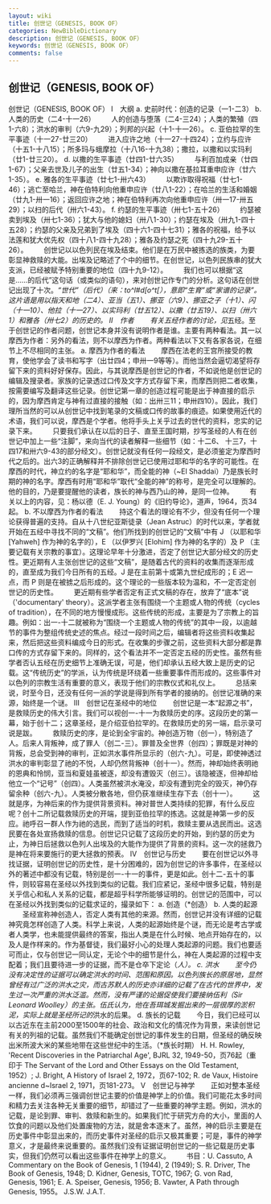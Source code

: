 ```yaml
---
layout: wiki
title: 创世记（GENESIS, BOOK OF）
categories: NewBibleDictionary
description: 创世记（GENESIS, BOOK OF）
keywords: 创世记（GENESIS, BOOK OF）
comments: false
---
```


## 创世记（GENESIS, BOOK OF）



创世记（GENESIS, BOOK OF）
Ⅰ　大纲
a. 史前时代：创造的记录（一1-二3）
b. 人类的历史（二4-十一26）
　　人的创造与堕落（二4-三24）；人类的繁殖（四1-六8）；洪水的审判（六9-九29）；列邦的兴起（十1-十一26）。
c. 亚伯拉罕的生平事迹（十一27-廿三20）
　　进入应许之地（十一27-十四24）；立约与应许（十五1-十八15）；所多玛与蛾摩拉（十八16-十九38）；撒拉，以撒和以实玛利（廿1-廿三20）。
d. 以撒的生平事迹（廿四1-廿六35）
　　与利百加成亲（廿四1-67）；父亲去世及儿子的出生（廿五1-34）；神向以撒在基拉耳重申应许（廿六1-35）。
e. 雅各的生平事迹（廿七1-卅六43）
　　以欺诈取得祝福（廿七1-46）；逃亡至哈兰，神在伯特利向他重申应许（廿八1-22）；在哈兰的生活和婚姻（廿九1-卅一16）；返回应许之地；神在伯特利再次向他重申应许（卅一17-卅五29）；以扫的后代（卅六1-43）。
f. 约瑟的生平事迹（卅七1-五十26）
　　约瑟被卖到埃及（卅七1-36）；犹大与他的媳妇（卅八1-30）；约瑟在埃及（卅九1-四十五28）；约瑟的父亲及兄弟到了埃及（四十六1-四十七31）；雅各的祝福，给予以法莲和犹大优先权（四十八1-四十九28）；雅各及约瑟之死（四十九29-五十26）。
　　创世记以以色列民在埃及结束。他们是在万民中被拣选的族类，为要彰显神救赎的大能。出埃及记略述了个中的细节。在创世记，以色列民族串的犹大支派，已经被赋予特别重要的地位（四十九9-12）。
　　我们也可以根据“这是……的后代”这句话（或类似的语句），来对创世记作专门的分析。这句话在创世记出现了十次。*“世代”（后代）（来：to^l#d[o^t[），意即“生育”或“家谱的记录”。这片语是用以指天和地（二4）、亚当（五1）、挪亚（六9）、挪亚之子（十1）、闪（十一10）、他拉（十一27）、以实玛利（廿五12）、以撒（廿五19）、以扫（卅六1）和雅各（卅七2）的历史的。
Ⅱ　作者
　　有关五经作者的讨论，见*五经。至于创世记的作者问题，创世记本身并没有说明作者是谁。主要有两种看法。其一以摩西为作者：另外的看法，则不以摩西为作者。两种看法以下又有各家各说，在细节上不尽相同的主张。
a. 摩西为作者的看法
　　摩西在法老的王宫所接受的教育，使他学会了读书和写字（出廿四4；申卅一9等等）。而他当然会逼切渴望将存留下来的资料好好保存。因此，与其说摩西是创世记的作者，不如说他是创世记的编辑及搜录者。家族的记录透过口传及文字方式存留下来，而摩西则把二者收集，按需要编写及翻译这些记录。创世记第一章的创造过程可能是出于神直接的启示的，因为摩西肯定与神有过直接的接触（如：出卅三11；申卅四10）。因此，我们理所当然的可以从创世记中找到笔录的文稿或口传的故事的痕迹。如果使用近代的术语，我们可以说，摩西是个学者。他将手头上关乎过去的世代的资料，忠实的记录下来。
　　只要我们承认在以后的日子、直至王国时期，抄写圣经的人有在创世记中加上一些“注脚”，来向当代的读者解释一些细节（如：十二6、 十三7，十四17和卅六9-43的部分经文）。创世记就没有任何一段经文，是必须鉴定为摩西时代之后的。出六3的正确解释并不排除创世记已使用过耶和华的名字的可能性。在摩西的时代，神立约的名字是“耶和华”，而全能的神（~El
Shaddai）乃是族长时期的神的名字。摩西有时用“耶和华”取代“全能的神”的称号，是完全可以理解的。他的目的，乃是要提醒他的读者，族长的神与西乃山的神，是同一位神。
　　有关以上的内容，见：杨以德（E. J. Young）的《旧约导论》，道声，1964，页34起。
b. 不以摩西为作者的看法
　　持这个看法的理论有不少，但没有任何一个理论获得普遍的支持。自从十八世纪亚斯徒录（Jean Astruc）的时代以来，学者就开始在五经中寻找不同的“文稿”。他们所找到的创世记的“文稿”中有 J （以耶和华 [Yahweh] 作为神的名字的），E （以伊罗兴 [Elohim] 作为神的名字的）及 P （主要记载有关宗教的事宜）。这理论早年十分激进，否定了创世记大部分经文的历史性。更近期有人主张创世记的这些“文稿”，是随着古代的资料的收集而逐渐形成的，直至成为我们今日所有的五经。J 是在主前第十或第九世纪成形的；E 迟一点，而 P 则是在被掳之后形成的。这个理论的一些版本较为温和，不一定否定创世记的历史性。
　　更近期有些学者否定有正式文稿的存在，放弃了“底本”说（'documentary' theory）。这派学者主张有围绕一个主题或人物的传统（cycles of tradition），在不同的地方慢慢成形。这些传统的形成，主要是为了宗教上的旨趣。例如：出一-十二就被称为“围绕一个主题或人物的传统”的其中一段，以逾越节的事件为整组传统史述的焦点。经过一段时间之后，编辑者将这些资料收集起来，然后把这些资料编成今日的形式。在收集的步骤之前，这些资料大部分都是靠口传的方式存留下来的。同样的，这个看法并不一定否定五经的历史性。虽然有些学者否认五经在历史细节上准确无误，可是，他们却承认五经大致上是历史的记载。这“传统历史”的学派，认为传统是环绕着一些重要事件而形成的。这些事件对以色列的宗教生活有重要的意义，表现于他们的宗教仪式和礼仪上。
　　总括来说，时至今日，还没有任何一派的学说是得到所有学者的接纳的。创世记准确的来源，始终是一个谜。
Ⅲ　创世记在圣经中的地位
　　创世记是一本“起源之书”，是救赎历史的伟大引言。我们可以视创一-十一为救赎历史的序。这段历史的第一幕，始于创十二；这章圣经，是介绍亚伯拉罕的。在救赎历史的另一端，启示录可说是跋。
　　救赎历史的序，是论到全宇宙的。神创造万物（创一），特别造了人。后来人背叛神，成了罪人（创二-三）。罪普及全世界（创四）；罪既是对神的背叛，总会受到神的审判，正如洪水事件所显示的（创六-九）。可是，即使神透过洪水的审判彰显了祂的不悦，人却仍然背叛神（创十一）。然而，神却始终表明祂的恩典和怜悯，亚当和夏娃虽被逐，却没有遭毁灭（创三）。该隐被逐，但神却给他立一个“记号”（创四）。人类虽然被洪水淹没，却没有遭到完全的毁灭，神仍存留余种（创六-九）。人类被分散各地，但仍获准继续生存下去（创十一）。
　　这就是序，为神后来的作为提供背景资料。神对普世人类持续的犯罪，有什么反应呢？创十二所记载救赎历史的开端，提到亚伯拉罕的拣选。这就是神第一步的反应。祂呼召一群人作为祂的选民，而到了适当的时机，救赎主要从选民而出。这选民要在各处宣扬救赎的信息。创世记只记载了这段历史的开始，到约瑟的历史为止，为神日后拯救以色列人出埃及的大能作为提供了背景的资料。这一次的拯救乃是神在将来要施行的更大拯救的预表。
Ⅳ　创世记与历史
　　要在创世记以外寻找证据，证明创世记的历史性，是十分困难的，因为创世记的许多事件，在圣经以外的著述中都没有记载，特别是创一-十一的事件，更是如此。创十二-五十的事件，则较容易在圣经以外找到类似的记载。我们应紧记，圣经中很多记载，特别是关乎信心和私人关系的记载，都是超乎科学所能够证明的。创世记的范围中，可以在圣经以外找到类似的记载求证的，撮录如下：
a. 创造（*创造）
b. 人类的起源
　　圣经宣称神创造人，否定人类有其他的来源。然而，创世记并没有详细的记载神究竟怎样创造了人类。科学上来说，人类的起源始终是个谜，而无论是考古学或者人类学，也未能提供最终的答案，指出人类是在什么时候、地点开始存在的，以及人是作样来的。作为基督徒，我们最好小心的处理人类起源的问题。我们也要适可而止，仅与创世记一同认定，无论个中的细节是什么，神在人类起源的过程中支配着；我们且要待进一步的证据，而不是仓卒下定论（*人）。
c. 洪水
　　至今仍没有决定性的证据可以确定洪水的时间、范围和原因。以色列族长的原居地，显然曾经有过广泛的洪水之灾，而古苏默人的历史亦详细的记载了在古代的世界中，发生过一次严重的洪水泛滥。然而，没有严谨的论据促使我们要接纳伍利（Sir Leonard Woolley）的主张。伍氏认为，他在吾珥城发掘出来的一层很厚的淤积泥，实际上就是圣经所记的*洪水的后果。
d. 族长的记载
　　今日，我们已经可以以古近东在主前2000至1500年的社会、政治和文化的情况作为背景，来读创世记有关的列祖的记载。虽然我们不能确定创世记的事件发生的日期，但圣经的确反映出米所波大米的某些地带在这些世纪中的生活。（*族长时期） H. H. Rowley, 'Recent
Discoveries in the Patriarchal Age', BJRL
32, 1949-50，页76起（重印于 The Servant of the Lord and Other
Essays on the Old Testament, 1952）; J. Bright, A History of
Israel 2, 1972，页67-102; R. de Vaux, Histoire ancienne d~Israel 2, 1971，页181-273。
Ⅴ　创世记与神学
　　正如对整本圣经一样，我们必须再三强调创世记主要的价值是神学上的价值。我们可能花太多时间和精力去关注各种无关重要的细节，却错过了一些重要的神学主题。例如，洪水的记载，是论到罪、审判、救赎和新生的。如果我们忙于研究方舟的大小，里面的人饮食的问题以及他们处置废物的方法，就是舍本逐末了。虽然，神的启示主要是在历史事件中彰显出来的，而历史事件对圣经的启示又极其重要；可是，事件的神学意义，才是最终来说重要的。虽然我们没有证据证明创世记的一些记载是历史事实，但我们仍然可以看出这些事件在神学上的意义。
　　书目：U. Cassuto, A Commentary on the Book of Genesis, 1
(1944), 2 (1949); S. R. Driver, The Book
of Genesis, 1948; D. Kidner, Genesis,
TOTC, 1967; G. von Rad, Genesis, 1961; E. A. Speiser, Genesis, 1956; B. Vawter, A Path through Genesis, 1955。
J.S.W.
J.A.T.




